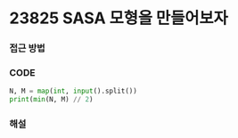 # 23825 SASA 모형을 만들어보자



### 접근 방법



### CODE

```python
N, M = map(int, input().split())
print(min(N, M) // 2)
```



### 해설

